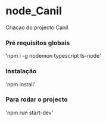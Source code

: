 # node_Canil
Criacao do projecto Canil

### Pré requisitos globais
'npm i -g nodemon typescript ts-node'

### Instalação
'npm install'

### Para rodar o projecto
'npm run start-dev'